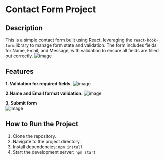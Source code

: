 # Contact Form Project

## Description

This is a simple contact form built using React, leveraging the `react-hook-form` library to manage form state and validation. The form includes fields for Name, Email, and Message, with validation to ensure all fields are filled out correctly.
![image](https://github.com/user-attachments/assets/74baf4ca-e62c-4ab3-aab7-27eeb1ae058e)

## Features

**1. Validation for required fields.**
  ![image](https://github.com/user-attachments/assets/1f78564e-bb38-47c5-a9d0-c387b9734555)

 **2.Name and Email format validation.**
 ![image](https://github.com/user-attachments/assets/e3508bc9-4de0-4f6f-b444-153a4c4029d9) 

 
**3. Submit form**<br>
![image](https://github.com/user-attachments/assets/d4c84692-3dec-45e6-adb6-cfc953cbb420)


## How to Run the Project

1. Clone the repository.
2. Navigate to the project directory.
3. Install dependencies: `npm install`
4. Start the development server: `npm start`

 


